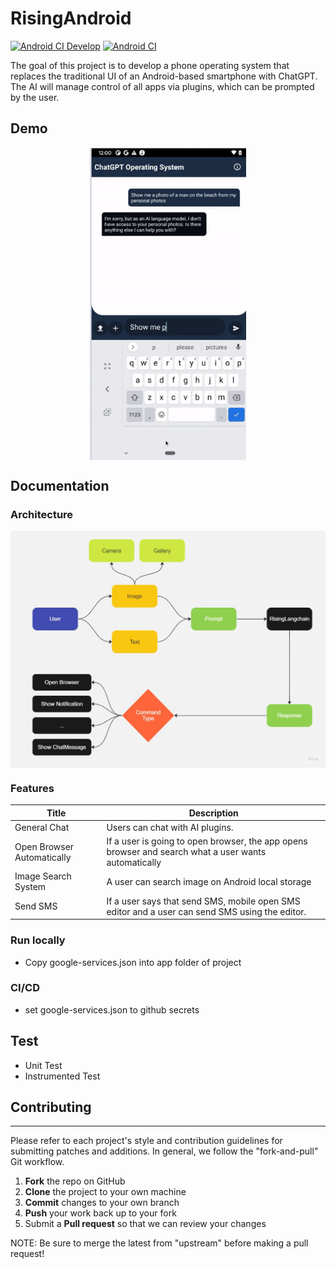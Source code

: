 # RisingAndroid
[![Android CI Develop](https://github.com/ttt246/RisingPhone/actions/workflows/android.yml/badge.svg?branch=develop)](https://github.com/ttt246/RisingPhone/actions/workflows/android.yml)
[![Android CI](https://github.com/ttt246/RisingPhone/actions/workflows/android.yml/badge.svg?branch=main)](https://github.com/ttt246/RisingPhone/actions/workflows/android.yml)

The goal of this project is to develop a phone operating system that replaces the traditional UI of an Android-based smartphone with ChatGPT. The AI will manage control of all apps via plugins, which can be prompted by the user.


## Demo

<p align='center'>
  <img align='center' src='assets/img/output.gif' width='250px' height='500px'/>
</p>


## Documentation

### Architecture

<p align='center'>
  <img align='center' src='assets/img/arch.jpg'/>
</p>

### Features

| Title  | Description  |
| ------------ | ------------ |
| General Chat | Users can chat with AI plugins. |
| Open Browser Automatically |  If a user is going to open browser, the app opens browser and search what a user wants automatically |
| Image Search System  | A user can search image on Android local storage |
| Send SMS | If a user says that send SMS, mobile open SMS editor and a user can send SMS using the editor. |

### Run locally
- Copy google-services.json into app folder of project

### CI/CD
- set google-services.json to github secrets

## Test
- Unit Test
- Instrumented Test

## Contributing
------------

Please refer to each project's style and contribution guidelines for submitting patches and additions. In general, we follow the "fork-and-pull" Git workflow.

 1. **Fork** the repo on GitHub
 2. **Clone** the project to your own machine
 3. **Commit** changes to your own branch
 4. **Push** your work back up to your fork
 5. Submit a **Pull request** so that we can review your changes

NOTE: Be sure to merge the latest from "upstream" before making a pull request!
